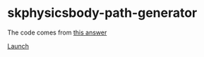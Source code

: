 # skphysicsbody-path-generator

The code comes from <a href="http://stackoverflow.com/a/31680954/247277">this answer</a>

<a href="http://mortenjust.com/path-generator/">Launch</a>
